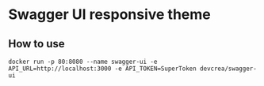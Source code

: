 # Swagger UI responsive theme

## How to use

```linux
docker run -p 80:8080 --name swagger-ui -e API_URL=http://localhost:3000 -e API_TOKEN=SuperToken devcrea/swagger-ui
```
